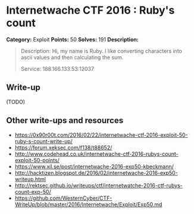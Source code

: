 # Internetwache CTF 2016 : Ruby's count

**Category:** Exploit
**Points:** 50
**Solves:** 191
**Description:**

> Description: Hi, my name is Ruby. I like converting characters into ascii values and then calculating the sum.
> 
> 
> Service: 188.166.133.53:12037


## Write-up

(TODO)

## Other write-ups and resources

* <https://0x90r00t.com/2016/02/22/internetwache-ctf-2016-exploit-50-ruby-s-count-write-up/>
* <https://forum.xeksec.com/f138/t88652/>
* <http://www.codehead.co.uk/internetwache-ctf-2016-rubys-count-exploit-50-points/>
* <https://www.xil.se/post/internetwache-2016-exp50-kbeckmann/>
* <http://hacktizen.blogspot.de/2016/02/internetwache-2016-exp50-writeup.html>
* <http://rektsec.github.io/writeups/ctf/internetwatche-2016-ctf-rubys-count-exp-50/>
* <https://github.com/WesternCyber/CTF-WriteUp/blob/master/2016/Internetwache/Exploit/Exp50.md>
